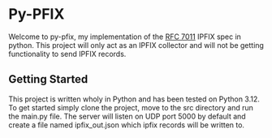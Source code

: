 # Py-PFIX

Welcome to py-pfix, my implementation of the [RFC 7011](https://datatracker.ietf.org/doc/html/rfc7011) IPFIX spec in python. This project will only act as an IPFIX collector and will not be getting functionality to send IPFIX records.

## Getting Started

This project is written wholy in Python and has been tested on Python 3.12. To get started simply clone the project, move to the src directory and run the main.py file. The server will listen on UDP port 5000 by default and create a file named ipfix_out.json which ipfix records will be written to.
